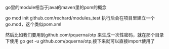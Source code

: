 go里的module相当于java的maven里的pom的概念

go mod init github.com/rechard/modules_test 执行后会在项目里建立一个go.mod，这个类似pom.xml

然后比如我们要用到github.com/pquerna/otp 来生成一次性密码，就在那个目录下使用
go get -u github.com/pquerna/otp,接下来就可以直接import使用了
